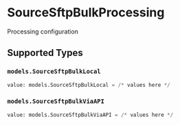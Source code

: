 # SourceSftpBulkProcessing

Processing configuration


## Supported Types

### `models.SourceSftpBulkLocal`

```python
value: models.SourceSftpBulkLocal = /* values here */
```

### `models.SourceSftpBulkViaAPI`

```python
value: models.SourceSftpBulkViaAPI = /* values here */
```

